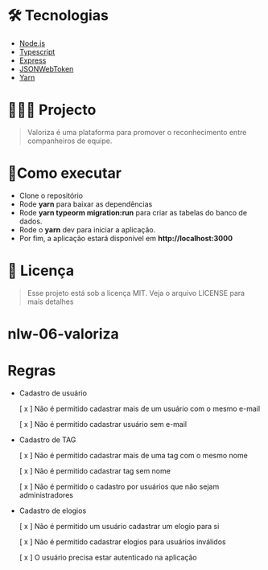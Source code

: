 # 🛠 **Tecnologias**
* [Node.js](https://nodejs.org/en/)
* [Typescript](https://www.typescriptlang.org/)
* [Express](https://expressjs.com/)
* [JSONWebToken](https://jwt.io/)
* [Yarn](https://yarnpkg.com/)

# 👩🏿‍💻 **Projecto**
 > Valoriza é uma plataforma para promover o reconhecimento entre companheiros de equipe.

# 🚀**Como executar**
* Clone o repositório
* Rode **yarn** para baixar as dependências
* Rode **yarn typeorm migration:run** para criar as tabelas do banco de dados.
* Rode o **yarn** dev para iniciar a aplicação.
* Por fim, a aplicação estará disponível em **http://localhost:3000**

# 📕 **Licença**
> Esse projeto está sob a licença MIT. Veja o arquivo LICENSE para mais detalhes

# nlw-06-valoriza

# Regras

- Cadastro de usuário

  [ x ] Não é permitido cadastrar mais de um usuário com o mesmo e-mail

  [ x ] Não é permitido cadastrar usuário sem e-mail

- Cadastro de TAG

  [ x ] Não é permitido cadastrar mais de uma tag com o mesmo nome

  [ x ] Não é permitido cadastrar tag sem nome

  [ x ] Não é permitido o cadastro por usuários que não sejam administradores

- Cadastro de elogios

  [ x ] Não é permitido um usuário cadastrar um elogio para si

  [ x ] Não é permitido cadastrar elogios para usuários inválidos

  [ x ] O usuário precisa estar autenticado na aplicação
